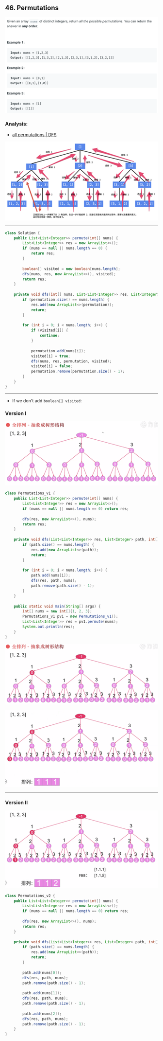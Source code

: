 ## 46. Permutations
![](img/2022-09-26-23-47-36.png)

### Analysis:

- [all permutations | DFS](https://novemberfall.github.io/LeetCode-NoteBook/#/m10/permutationsWithStr)

![](img/2022-09-27-00-16-05.png)

---
```java
class Solution {
    public List<List<Integer>> permute(int[] nums) {
        List<List<Integer>> res = new ArrayList<>();
        if (nums == null || nums.length == 0) {
            return res;
        }
        
        boolean[] visited = new boolean[nums.length];
        dfs(nums, res, new ArrayList<>(), visited);
        return res;
    }
    
    private void dfs(int[] nums, List<List<Integer>> res, List<Integer> permutation, boolean[] visited) {
        if (permutation.size() == nums.length) {
            res.add(new ArrayList<>(permutation));
            return;
        }
        
        for (int i = 0; i < nums.length; i++) {
            if (visited[i]) {
                continue;
            }
            
            permutation.add(nums[i]);
            visited[i] = true;
            dfs(nums, res, permutation, visited);
            visited[i] = false;
            permutation.remove(permutation.size() - 1);
        }
    }
}
```

---

- If we don't add `boolean[] visited`:

### Version I

![](img/2022-09-27-18-00-43.png)

```java
class Permutations_v1 {
    public List<List<Integer>> permute(int[] nums) {
        List<List<Integer>> res = new ArrayList<>();
        if (nums == null || nums.length == 0) return res;

        dfs(res, new ArrayList<>(), nums);
        return res;
    }

    private void dfs(List<List<Integer>> res, List<Integer> path, int[] nums) {
        if (path.size() == nums.length) {
            res.add(new ArrayList<>(path));
            return;
        }

        for (int i = 0; i < nums.length; i++) {
            path.add(nums[i]);
            dfs(res, path, nums);
            path.remove(path.size() - 1);
        }
    }

    public static void main(String[] args) {
        int[] nums = new int[]{1, 2, 3};
        Permutations_v1 pv1 = new Permutations_v1();
        List<List<Integer>> res = pv1.permute(nums);
        System.out.println(res);
    }
}
```

![](img/2022-09-27-18-07-29.png)

![](img/2022-09-27-18-14-08.png)

---

### Version II

![](img/2022-09-27-20-40-42.png)

```java
class Permutations_v2 {
    public List<List<Integer>> permute(int[] nums) {
        List<List<Integer>> res = new ArrayList<>();
        if (nums == null || nums.length == 0) return res;

        dfs(res, new ArrayList<>(), nums);
        return res;
    }

    private void dfs(List<List<Integer>> res, List<Integer> path, int[] nums) {
        if (path.size() == nums.length) {
            res.add(new ArrayList<>(path));
            return;
        }

        path.add(nums[0]);
        dfs(res, path, nums);
        path.remove(path.size() - 1);

        path.add(nums[1]);
        dfs(res, path, nums);
        path.remove(path.size() - 1);

        path.add(nums[2]);
        dfs(res, path, nums);
        path.remove(path.size() - 1);
    }
}
```